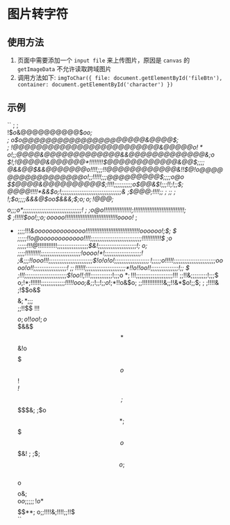 图片转字符
=========

## 使用方法

1. 页面中需要添加一个 `input file` 来上传图片，原因是 `canvas` 的 `getImageData` 不允许读取跨域图片
2. 调用方法如下:
``
imgToChar({
	file: document.getElementById('fileBtn'),
	container: document.getElementById('character')
})
``


## 示例

``
                                 ; ;                                  
                        !$$o$&@@@@@@@@@@$$oo$*;                       
                 ;  o$o@@@@@@@@@@@@@@@@@@@@@&@@@@$;                   
              ;  $!$@@@@@@@@@@@@@@@@@@@@@@@@@&@@@@@$o!                
              *o$!;;@@@@&@@@@@@@@@@@@@&&@@@@@@@@@@@@@&;o              
             *$!;!@@@@@&@@@@@@*!!!!!!!!$@@@@@@@@@@@@&@@$$;            
          ;$;; @&&@@$&&@@@@@@@o!!!!;;;!!@@@@@@@@@@@@&!!$@$!           
          o @@@@@@@@@@@@@@@@@o!;;!!!!!;;;$@@@@@@@@@$;;;;o*@o          
          $$@@@@&@@@@@@@@@@$;!!!!;;;;;;;;;;o$@@&$!;;;!!;!;;$;         
          $@@@@!!!!*$&&$o;!;;;;;;;;;;;;;;;;;;;;;;;;;;;;;;;;;&         
         ;$@@@;!!!!;;     ;  ;; ; !;$o;;;;&&&@$oo$&&&;$;*o$;o         
        ;!@@@$;$$$$$$$$o;;;o$*;;;;;;;;;;;;;;;;;;;;;;;;;;;;;; ;        
    ;!$ ; ;o@o!!!!!!!!!!!!!!!!;!!!!!!!!!!!!!!!!!!!!!!!!!!!!!;*        
    $ ;!!!!!$$oo!; ;o;ooooo!!!!!!!!!!!!!!!!!!!!!!!!!!!!!!oooo!$*  ;   
   * ;;;;!!!*&oooooooooooooo!!!!!!!!!!!!!!!!!!!!!!!!!!!!!!!oooooo!;$; 
   $ ;;;;;!!o@oooooooooooo!!!!;;;;;;;;;;;;;;;;;;;;;;;;;;;;!!!!!!!!!!!$
  ;o ;;;;;!!!@*!!!!!!!!!!!;;;;;;;;;;;;;;;;;*$&!;;;;;;;;;;;;;;;;;;;;;!;
   o; ;;;;!!!!!!!!!;;;;;;;;;;;;;;;;;;;;;;!oooo!*!;;;;;;;;;;;;;;;;;;;;!
    ;&;;;!!ooo!!!;;;;;;;;;;;;;;;;;;;;;;;;$!o!o!o!$;;;;;;;;;;;;;;;;;;;!
      ;;;;$;o!!!!!;;;;;;;;;;;;;;;;;;;;;;;$oooo!o!!$;;;;;;;;;;;;;;;;;;!
          ;$;!!!!!!;;;;;;;;;;;;;;;;;;;;;;*!!o!!oo!!$;;;;;;;;;;;;;;;!;;
             $ ;!!!;;;;;;;;;;;;;;;;;;;;;;;$!oo!!;!!!*;;;;;;;;;;;;!;;;o
               $*  ;!!!;;;;;;;;;;;;;;;;;;;;$!!!  ;;!!&;;;;;;;;;!;;;$  
                  o;$!*$;!!!!!!;;;;;;;;;;;;;*!!!!!ooo;&;*;!;;!;;$o    
                   !;$*!!o&$o;  ;;!!!!!!!!!!!!&;;!!&*$o$!;;$$;        
                 ; ;!!!!&        ;!$$o&$$$$$$$$$&$;*$$;;;$            
                  $;;!!$$$  !$!$!$$$$$$$$$o;o$!!$o$$o!;o$             
                    $&&$$$*$$&!o$$$$$$$$$$$o$$$$$$$$$$!               
                     *!$$$$$$;$$$$$$$$$$$$$$*$$$$$$$&;                
                      ;$o$$*;$$$$$$$$$$$$$$$$$o$$$&!                  
                       ; ;$;$$$$$$$$$$$$$$$$$$o;                      
                          $$$$$$$$$$$$$$$$$$$$$$                      
                          o$$$$$$$$$$$$$$$$$$$$o&;                    
                           o$o;;;;;!o*$$$$$$$**;                      
                            o;;!!!!&;!!!!;;!!$   
``

